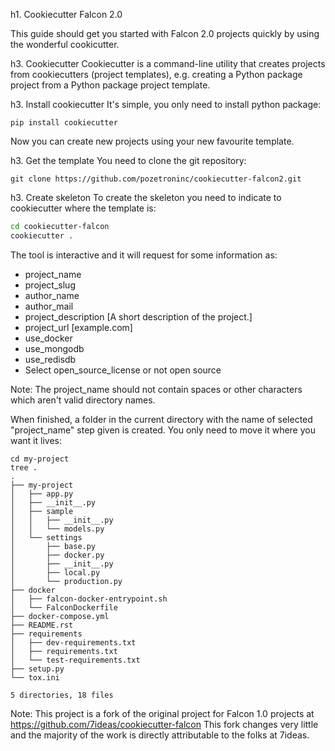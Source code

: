 h1. Cookiecutter Falcon 2.0

This guide should get you started with Falcon 2.0 projects quickly by using the wonderful cookicutter.

h3. Cookiecutter
Cookiecutter is a command-line utility that creates projects from cookiecutters (project templates), e.g. creating a Python package project from a Python package project template.

h3. Install cookiecutter
It's simple, you only need to install python package:
```
pip install cookiecutter
```
Now you can create new projects using your new favourite template.

h3. Get the template
You need to clone the git repository:
```
git clone https://github.com/pozetroninc/cookiecutter-falcon2.git
```

h3. Create skeleton
To create the skeleton you need to indicate to cookiecutter where the template is:
```bash
cd cookiecutter-falcon
cookiecutter .
```

The tool is interactive and it will request for some information as:
* project_name
* project_slug
* author_name
* author_mail
* project_description [A short description of the project.]
* project_url [example.com]
* use_docker
* use_mongodb
* use_redisdb
* Select open_source_license or not open source

Note: The project_name should not contain spaces or other characters which aren't valid directory names.

When finished, a folder in the current directory with the name of selected "project_name" step given is created. You only need to move it where you want it lives:

```
cd my-project
tree .
.
├── my-project
│   ├── app.py
│   ├── __init__.py
│   ├── sample
│   │   ├── __init__.py
│   │   └── models.py
│   └── settings
│       ├── base.py
│       ├── docker.py
│       ├── __init__.py
│       ├── local.py
│       └── production.py
├── docker
│   ├── falcon-docker-entrypoint.sh
│   └── FalconDockerfile
├── docker-compose.yml
├── README.rst
├── requirements
│   ├── dev-requirements.txt
│   ├── requirements.txt
│   └── test-requirements.txt
├── setup.py
└── tox.ini

5 directories, 18 files
```

Note: This project is a fork of the original project for Falcon 1.0 projects at https://github.com/7ideas/cookiecutter-falcon
This fork changes very little and the majority of the work is directly attributable to the folks at 7ideas.
